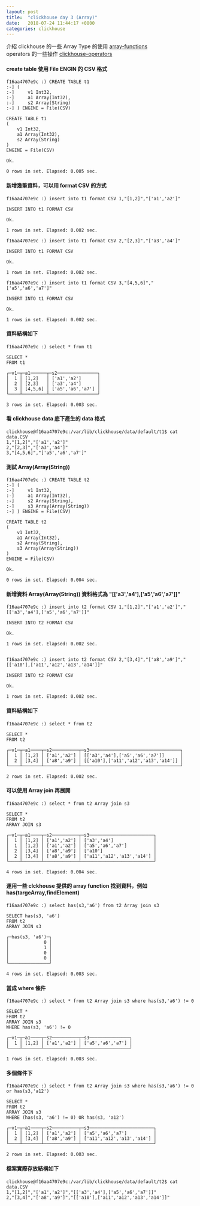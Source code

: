 ```yaml
---
layout: post
title:  "clickhouse day 3 (Array)"
date:   2018-07-24 11:44:17 +0800
categories: clickhouse
---
```


介紹 clickhouse 的一些 Array Type 的使用
[array-functions](https://clickhouse.yandex/docs/en/query_language/functions/array_functions/)  
operators 的一些操作 [clickhouse-operators](https://clickhouse.yandex/docs/en/query_language/operators/)

#### create table 使用 File ENGIN 的 CSV 格式

```console
f16aa4707e9c :) CREATE TABLE t1
:-] (
:-]     v1 Int32,
:-]     a1 Array(Int32),
:-]     s2 Array(String)
:-] ) ENGINE = File(CSV)

CREATE TABLE t1
(
    v1 Int32,
    a1 Array(Int32),
    s2 Array(String)
)
ENGINE = File(CSV)

Ok.

0 rows in set. Elapsed: 0.005 sec.
```
#### 新增幾筆資料，可以用 format CSV 的方式

```console
f16aa4707e9c :) insert into t1 format CSV 1,"[1,2]","['a1','a2']"

INSERT INTO t1 FORMAT CSV

Ok.

1 rows in set. Elapsed: 0.002 sec.

f16aa4707e9c :) insert into t1 format CSV 2,"[2,3]","['a3','a4']"

INSERT INTO t1 FORMAT CSV

Ok.

1 rows in set. Elapsed: 0.002 sec.

f16aa4707e9c :) insert into t1 format CSV 3,"[4,5,6]","['a5','a6','a7']"

INSERT INTO t1 FORMAT CSV

Ok.

1 rows in set. Elapsed: 0.002 sec.

```
#### 資料結構如下

```console
f16aa4707e9c :) select * from t1

SELECT *
FROM t1

┌─v1─┬─a1──────┬─s2───────────────┐
│  1 │ [1,2]   │ ['a1','a2']      │
│  2 │ [2,3]   │ ['a3','a4']      │
│  3 │ [4,5,6] │ ['a5','a6','a7'] │
└────┴─────────┴──────────────────┘

3 rows in set. Elapsed: 0.003 sec.
```
#### 看 clickhouse data 底下產生的 data 格式

```console
clickhouse@f16aa4707e9c:/var/lib/clickhouse/data/default/t1$ cat data.CSV
1,"[1,2]","['a1','a2']"
2,"[2,3]","['a3','a4']"
3,"[4,5,6]","['a5','a6','a7']"
```

#### 測試 Array(Array(String)) 

```console
f16aa4707e9c :) CREATE TABLE t2
:-] (
:-]     v1 Int32,
:-]     a1 Array(Int32),
:-]     s2 Array(String),
:-]     s3 Array(Array(String))
:-] ) ENGINE = File(CSV)

CREATE TABLE t2
(
    v1 Int32,
    a1 Array(Int32),
    s2 Array(String),
    s3 Array(Array(String))
)
ENGINE = File(CSV)

Ok.

0 rows in set. Elapsed: 0.004 sec.

```

#### 新增資料 Array(Array(String)) 資料格式為 "[['a3','a4'],['a5','a6','a7']]"
```console
f16aa4707e9c :) insert into t2 format CSV 1,"[1,2]","['a1','a2']","[['a3','a4'],['a5','a6','a7']]"

INSERT INTO t2 FORMAT CSV

Ok.

1 rows in set. Elapsed: 0.002 sec.


f16aa4707e9c :) insert into t2 format CSV 2,"[3,4]","['a8','a9']","[['a10'],['a11','a12','a13','a14']]"

INSERT INTO t2 FORMAT CSV

Ok.

1 rows in set. Elapsed: 0.002 sec.
```
#### 資料結構如下
```console
f16aa4707e9c :) select * from t2

SELECT *
FROM t2

┌─v1─┬─a1────┬─s2──────────┬─s3──────────────────────────────────┐
│  1 │ [1,2] │ ['a1','a2'] │ [['a3','a4'],['a5','a6','a7']]      │
│  2 │ [3,4] │ ['a8','a9'] │ [['a10'],['a11','a12','a13','a14']] │
└────┴───────┴─────────────┴─────────────────────────────────────┘

2 rows in set. Elapsed: 0.002 sec.
```

#### 可以使用 Array join 再展開
```console
f16aa4707e9c :) select * from t2 Array join s3

SELECT *
FROM t2
ARRAY JOIN s3

┌─v1─┬─a1────┬─s2──────────┬─s3────────────────────────┐
│  1 │ [1,2] │ ['a1','a2'] │ ['a3','a4']               │
│  1 │ [1,2] │ ['a1','a2'] │ ['a5','a6','a7']          │
│  2 │ [3,4] │ ['a8','a9'] │ ['a10']                   │
│  2 │ [3,4] │ ['a8','a9'] │ ['a11','a12','a13','a14'] │
└────┴───────┴─────────────┴───────────────────────────┘

4 rows in set. Elapsed: 0.004 sec.

```
#### 運用一些 clckhouse 提供的 array function 找到資料，例如 has(targeArray,findElement)

```console
f16aa4707e9c :) select has(s3,'a6') from t2 Array join s3

SELECT has(s3, 'a6')
FROM t2
ARRAY JOIN s3

┌─has(s3, 'a6')─┐
│             0 │
│             1 │
│             0 │
│             0 │
└───────────────┘

4 rows in set. Elapsed: 0.003 sec.
```
#### 當成 where 條件

```console
f16aa4707e9c :) select * from t2 Array join s3 where has(s3,'a6') != 0

SELECT *
FROM t2
ARRAY JOIN s3
WHERE has(s3, 'a6') != 0

┌─v1─┬─a1────┬─s2──────────┬─s3───────────────┐
│  1 │ [1,2] │ ['a1','a2'] │ ['a5','a6','a7'] │
└────┴───────┴─────────────┴──────────────────┘

1 rows in set. Elapsed: 0.003 sec.
```
#### 多個條件下

```console
f16aa4707e9c :) select * from t2 Array join s3 where has(s3,'a6') != 0 or has(s3,'a12')

SELECT *
FROM t2
ARRAY JOIN s3
WHERE (has(s3, 'a6') != 0) OR has(s3, 'a12')

┌─v1─┬─a1────┬─s2──────────┬─s3────────────────────────┐
│  1 │ [1,2] │ ['a1','a2'] │ ['a5','a6','a7']          │
│  2 │ [3,4] │ ['a8','a9'] │ ['a11','a12','a13','a14'] │
└────┴───────┴─────────────┴───────────────────────────┘

2 rows in set. Elapsed: 0.003 sec.

```
#### 檔案實際存放結構如下

```console
clickhouse@f16aa4707e9c:/var/lib/clickhouse/data/default/t2$ cat data.CSV
1,"[1,2]","['a1','a2']","[['a3','a4'],['a5','a6','a7']]"
2,"[3,4]","['a8','a9']","[['a10'],['a11','a12','a13','a14']]"
```








